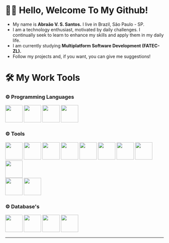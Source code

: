 # 👨‍💻 Hello, Welcome To My Github!
- My name is __Abraão V. S. Santos.__ I live in Brazil, São Paulo - SP.
- I am a technology enthusiast, motivated by daily challenges. I continually seek to learn to enhance my skills and apply them in my daily life.
- I am currently studying __Multiplatform Software Development (FATEC-ZL).__
- Follow my projects and, if you want, you can give me suggestions!
# 🛠 My Work Tools
<h3>⚙️ Programming Languages</h3>
  <div align="start">
          <img width="55" src="https://cdn.jsdelivr.net/gh/devicons/devicon@latest/icons/java/java-original.svg" />
          <img width="55" src="https://cdn.jsdelivr.net/gh/devicons/devicon@latest/icons/python/python-original.svg" /> 
          <img width="55" src="https://cdn.jsdelivr.net/gh/devicons/devicon@latest/icons/javascript/javascript-original.svg" />  
          <img width="55" src="https://cdn.jsdelivr.net/gh/devicons/devicon@latest/icons/azuresqldatabase/azuresqldatabase-original.svg" />
  </div>
<h3>⚙️ Tools</h3>
<div align="start">
          <img width="55" src="https://cdn.jsdelivr.net/gh/devicons/devicon@latest/icons/spring/spring-original.svg" /> 
          <img width="55" src="https://cdn.jsdelivr.net/gh/devicons/devicon@latest/icons/react/react-original-wordmark.svg" />
          <img width="55" src="https://cdn.jsdelivr.net/gh/devicons/devicon@latest/icons/tailwindcss/tailwindcss-original.svg" />
          <img width="55" src="https://cdn.jsdelivr.net/gh/devicons/devicon@latest/icons/anaconda/anaconda-original.svg" />
          <img width="55" src="https://cdn.jsdelivr.net/gh/devicons/devicon@latest/icons/jupyter/jupyter-original-wordmark.svg" />
          <img width="55" src="https://cdn.jsdelivr.net/gh/devicons/devicon@latest/icons/pandas/pandas-original-wordmark.svg" />
          <img width="55" src="https://cdn.jsdelivr.net/gh/devicons/devicon@latest/icons/json/json-original.svg" />
          <img width="55" src="https://cdn.jsdelivr.net/gh/devicons/devicon@latest/icons/numpy/numpy-original.svg" /> 
          <img width="55" src="https://cdn.jsdelivr.net/gh/devicons/devicon@latest/icons/matplotlib/matplotlib-original.svg" />   
  <br>
          <img width="55" src="https://cdn.jsdelivr.net/gh/devicons/devicon@latest/icons/amazonwebservices/amazonwebservices-original-wordmark.svg" />
          <img width="55" src="https://cdn.jsdelivr.net/gh/devicons/devicon@latest/icons/azure/azure-original.svg" /> 
          
</div>
<h3>⚙️ Database's</h3>
<div align="start">
          <img width="55" src="https://cdn.jsdelivr.net/gh/devicons/devicon@latest/icons/mysql/mysql-original.svg" />
          <img width="55" src="https://cdn.jsdelivr.net/gh/devicons/devicon@latest/icons/sqlite/sqlite-original-wordmark.svg" />
          <img width="55" src="https://cdn.jsdelivr.net/gh/devicons/devicon@latest/icons/microsoftsqlserver/microsoftsqlserver-original-wordmark.svg" />
          <img width="55" src="https://cdn.jsdelivr.net/gh/devicons/devicon@latest/icons/redis/redis-original-wordmark.svg" />
</div>

---

